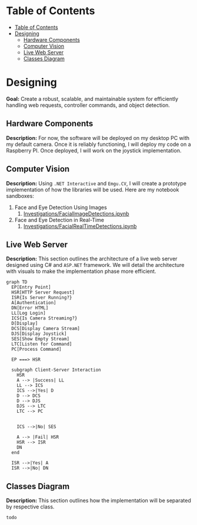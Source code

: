 # Table of Contents
- [Table of Contents](#table-of-contents)
- [Designing](#designing)
  - [Hardware Components](#hardware-components)
  - [Computer Vision](#computer-vision)
  - [Live Web Server](#live-web-server)
  - [Classes Diagram](#classes-diagram)

# Designing
**Goal:** Create a robust, scalable, and maintainable system for efficiently handling web requests, controller commands, and object detection.

## Hardware Components
**Description:** For now, the software will be deployed on my desktop PC with my default camera. Once it is reliably functioning, I will deploy my code on a Raspberry PI. Once deployed, I will work on the joystick implementation.

## Computer Vision
**Description:** Using `.NET Interactive` and `Emgu.CV`, I will create a prototype implementation of how the libraries will be used. Here are my notebook sandboxes:
1. Face and Eye Detection Using Images
   1. [Investigations/FacialImageDetections.ipynb](Investigations/FacialImageDetections.ipynb)
2. Face and Eye Detection in Real-Time
   1. [Investigations/FacialRealTimeDetections.ipynb](Investigations/FacialRealTimeDetections.ipynb)

## Live Web Server
**Description:** This section outlines the architecture of a live web server designed using C# and `ASP.NET` framework. We will detail the architecture with visuals to make the implementation phase more efficient.

```mermaid
graph TD
  EP[Entry Point]
  HSR[HTTP Server Request]
  ISR{Is Server Running?}
  A[Authentication]
  DN[Error HTML]
  LL[Log Login]
  ICS{Is Camera Streaming?}
  D[Display]
  DCS[Display Camera Stream]
  DJS[Display Joystick]
  SES[Show Empty Stream]
  LTC[Listen for Command]
  PC[Process Command]

  EP ===> HSR

  subgraph Client-Server Interaction
    HSR
    A --> |Success| LL
    LL --> ICS
    ICS -->|Yes| D
    D --> DCS
    D --> DJS
    DJS --> LTC
    LTC --> PC


    ICS -->|No| SES

    A --> |Fail| HSR
    HSR --> ISR
    DN
  end

  ISR -->|Yes| A
  ISR -->|No| DN
```

## Classes Diagram
**Description:** This section outlines how the implementation will be separated by respective class.

```puml
todo
```